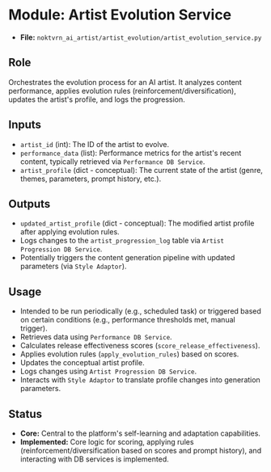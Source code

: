 # Module: Artist Evolution Service

*   **File:** `noktvrn_ai_artist/artist_evolution/artist_evolution_service.py`

## Role

Orchestrates the evolution process for an AI artist. It analyzes content performance, applies evolution rules (reinforcement/diversification), updates the artist's profile, and logs the progression.

## Inputs

*   `artist_id` (int): The ID of the artist to evolve.
*   `performance_data` (list): Performance metrics for the artist's recent content, typically retrieved via `Performance DB Service`.
*   `artist_profile` (dict - conceptual): The current state of the artist (genre, themes, parameters, prompt history, etc.).

## Outputs

*   `updated_artist_profile` (dict - conceptual): The modified artist profile after applying evolution rules.
*   Logs changes to the `artist_progression_log` table via `Artist Progression DB Service`.
*   Potentially triggers the content generation pipeline with updated parameters (via `Style Adaptor`).

## Usage

*   Intended to be run periodically (e.g., scheduled task) or triggered based on certain conditions (e.g., performance thresholds met, manual trigger).
*   Retrieves data using `Performance DB Service`.
*   Calculates release effectiveness scores (`score_release_effectiveness`).
*   Applies evolution rules (`apply_evolution_rules`) based on scores.
*   Updates the conceptual artist profile.
*   Logs changes using `Artist Progression DB Service`.
*   Interacts with `Style Adaptor` to translate profile changes into generation parameters.

## Status

*   **Core:** Central to the platform's self-learning and adaptation capabilities.
*   **Implemented:** Core logic for scoring, applying rules (reinforcement/diversification based on scores and prompt history), and interacting with DB services is implemented.
